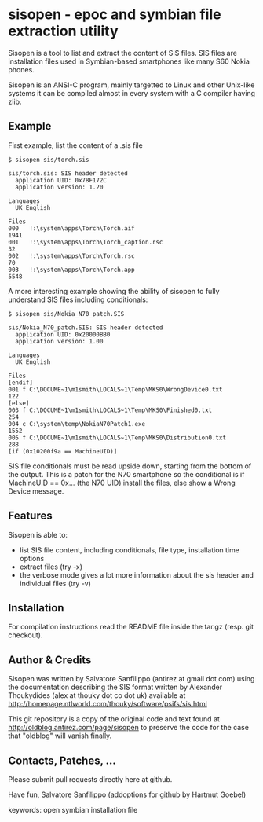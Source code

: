 sisopen - epoc and symbian file extraction utility
=======

Sisopen is a tool to list and extract the content of SIS files. SIS files are installation files used in Symbian-based smartphones like many S60 Nokia phones.

Sisopen is an ANSI-C program, mainly targetted to Linux and other Unix-like systems it can be compiled almost in every system with a C compiler having zlib. 

## Example ##

First example, list the content of a .sis file
```
$ sisopen sis/torch.sis

sis/torch.sis: SIS header detected
  application UID: 0x78F172C
  application version: 1.20

Languages
  UK English 

Files
000   !:\system\apps\Torch\Torch.aif                                        1941
001   !:\system\apps\Torch\Torch_caption.rsc                                  32
002   !:\system\apps\Torch\Torch.rsc                                          70
003   !:\system\apps\Torch\Torch.app                                        5548
```

A more interesting example showing the ability of sisopen to fully understand SIS files including conditionals:
```
$ sisopen sis/Nokia_N70_patch.SIS

sis/Nokia_N70_patch.SIS: SIS header detected
  application UID: 0x20000BB0
  application version: 1.00

Languages
  UK English 

Files
[endif]
001 f C:\DOCUME~1\m1smith\LOCALS~1\Temp\MKS0\WrongDevice0.txt                122
[else]
003 f C:\DOCUME~1\m1smith\LOCALS~1\Temp\MKS0\Finished0.txt                   254
004 c C:\system\temp\NokiaN70Patch1.exe                                     1552
005 f C:\DOCUME~1\m1smith\LOCALS~1\Temp\MKS0\Distribution0.txt               288
[if (0x10200f9a == MachineUID)]
```

SIS file conditionals must be read upside down, starting from the bottom of the output. This is a patch for the N70 smartphone so the conditional is if MachineUID == 0x... (the N70 UID) install the files, else show a Wrong Device message.

## Features ##

Sisopen is able to:

- list SIS file content, including conditionals, file type, installation time options
- extract files (try -x)
- the verbose mode gives a lot more information about the sis header and individual files (try -v)


## Installation ##

For compilation instructions read the README file inside the tar.gz (resp. git checkout).

## Author & Credits ##

Sisopen was written by Salvatore Sanfilippo (antirez at gmail dot com) using the documentation describing the SIS format written by Alexander Thoukydides (alex at thouky dot co dot uk) available at http://homepage.ntlworld.com/thouky/software/psifs/sis.html

This git repository is a copy of the original code and text found at http://oldblog.antirez.com/page/sisopen to preserve the code for the case that "oldblog" will vanish finally.

## Contacts, Patches, ...

Please submit pull requests directly here at github.


Have fun, Salvatore Sanfilippo
(addoptions for github by Hartmut Goebel)


keywords: open symbian installation file
